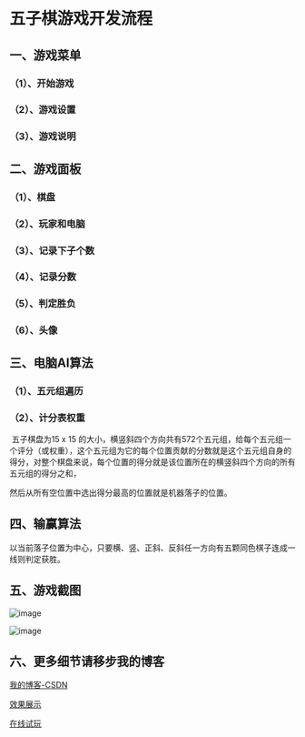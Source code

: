 # 五子棋游戏开发流程

## 一、游戏菜单

### （1）、开始游戏

### （2）、游戏设置

### （3）、游戏说明

## 二、游戏面板

### （1）、棋盘

### （2）、玩家和电脑

### （3）、记录下子个数

### （4）、记录分数

### （5）、判定胜负

### （6）、头像

## 三、电脑AI算法

### （1）、五元组遍历

### （2）、计分表权重

​			五子棋盘为15 x 15 的大小，横竖斜四个方向共有572个五元组，给每个五元组一个评分（或权重），这个五元组为它的每个位置贡献的分数就是这个五元组自身的得分，对整个棋盘来说，每个位置的得分就是该位置所在的横竖斜四个方向的所有五元组的得分之和，

然后从所有空位置中选出得分最高的位置就是机器落子的位置。

## 四、输赢算法

以当前落子位置为中心，只要横、竖、正斜、反斜任一方向有五颗同色棋子连成一线则判定获胜。

## 五、游戏截图

![image](https://user-images.githubusercontent.com/72770576/161939880-3ecf3a5e-9cb9-4dce-82e0-65a3b074d667.png)



![image](https://user-images.githubusercontent.com/72770576/161939919-035f144d-6731-4fa6-afc7-9f073677f642.png)


## 六、更多细节请移步我的博客

[我的博客-CSDN](https://blog.csdn.net/m0_47214030/article/details/120188007?spm=1001.2014.3001.5501)

[效果展示](https://www.bilibili.com/video/BV1hM4y1G7ZB/)

[在线试玩](https://china-521.github.io/gobang)

